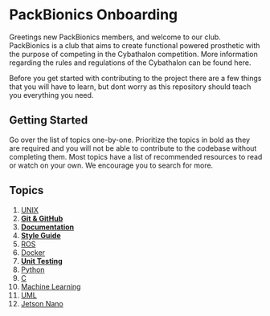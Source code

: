 # PackBionics Onboarding

Greetings new PackBionics members, and welcome to our club. PackBionics is a club that aims to create functional powered prosthetic with the purpose of competing in the Cybathalon competition. More information regarding the rules and regulations of the Cybathalon can be found here.

Before you get started with contributing to the project there are a few things that you will have to learn, but dont worry as this repository should teach you everything you need.

## Getting Started
Go over the list of topics one-by-one. Prioritize the topics in bold as they are required and you will not be able to contribute to the codebase without completing them. Most topics have a list of recommended resources to read or watch on your own. We encourage you to search for more.

## Topics
1. [UNIX](<UNIX/README.md>)
2. [**Git & GitHub**](<Git & Github/README.md>)
3. [**Documentation**](<Documentation/README.md>)
4. [**Style Guide**](<Style Guide/README.md>)
5. [ROS](<ROS/README.md>)
6. [Docker](<Docker/README.md>)
7. [**Unit Testing**](<Unit Testing/README.md>)
8. [Python](<Python/README.md>)
9. [C](<C/README.md>)
10. [Machine Learning](<Machine Learning/README.md>)
11. [UML](<UML/README.md>)
12. [Jetson Nano](<Jetson Nano/README.md>)

